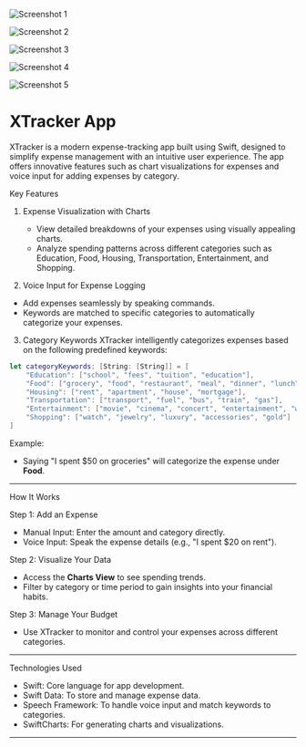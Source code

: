 



![Screenshot 1](XTracker/Screenshot%202025-01-16%20at%2012.36.22.png)

![Screenshot 2](XTracker/Screenshot%202025-01-16%20at%2012.36.47.png)

![Screenshot 3](XTracker/Screenshot%202025-01-16%20at%2012.36.58.png)

![Screenshot 4](XTracker/Screenshot%202025-01-16%20at%2012.37.04.png)

![Screenshot 5](XTracker/Screenshot%202025-01-16%20at%2012.37.22.png)

# XTracker App


XTracker is a modern expense-tracking app built using Swift, designed to simplify expense management with an intuitive user experience. The app offers innovative features such as chart visualizations for expenses and voice input for adding expenses by category.



 Key Features

1. Expense Visualization with Charts
   - View detailed breakdowns of your expenses using visually appealing charts.
   - Analyze spending patterns across different categories such as Education, Food, Housing, Transportation, Entertainment, and Shopping.

 2. Voice Input for Expense Logging
   - Add expenses seamlessly by speaking commands.
   - Keywords are matched to specific categories to automatically categorize your expenses.

 3. Category Keywords
   XTracker intelligently categorizes expenses based on the following predefined keywords:

   ```swift
   let categoryKeywords: [String: [String]] = [
       "Education": ["school", "fees", "tuition", "education"],
       "Food": ["grocery", "food", "restaurant", "meal", "dinner", "lunch"],
       "Housing": ["rent", "apartment", "house", "mortgage"],
       "Transportation": ["transport", "fuel", "bus", "train", "gas"],
       "Entertainment": ["movie", "cinema", "concert", "entertainment", "watched"],
       "Shopping": ["watch", "jewelry", "luxury", "accessories", "gold"]
   ]
   ```
   
   Example:
   - Saying "I spent $50 on groceries" will categorize the expense under **Food**.

---

 How It Works

 Step 1: Add an Expense
- Manual Input: Enter the amount and category directly.
- Voice Input: Speak the expense details (e.g., "I spent $20 on rent").

 Step 2: Visualize Your Data
- Access the **Charts View** to see spending trends.
- Filter by category or time period to gain insights into your financial habits.

 Step 3: Manage Your Budget
- Use XTracker to monitor and control your expenses across different categories.

---

Technologies Used
- Swift: Core language for app development.
- Swift Data: To store and manage expense data.
- Speech Framework: To handle voice input and match keywords to categories.
- SwiftCharts: For generating charts and visualizations.

---



